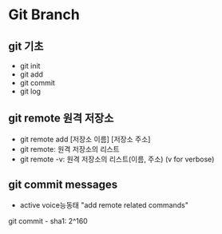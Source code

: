 # Git Branch

## git 기초
- git init
- git add
- git commit
- git log

## git remote 원격 저장소
- git remote add [저장소 이름] [저장소 주소]
- git remote: 원격 저장소의 리스트
- git remote -v: 원격 저장소의 리스트(이름, 주소) (v for verbose)


## git commit messages
- active voice능동태 "add remote related commands"

git commit - sha1: 2^160

